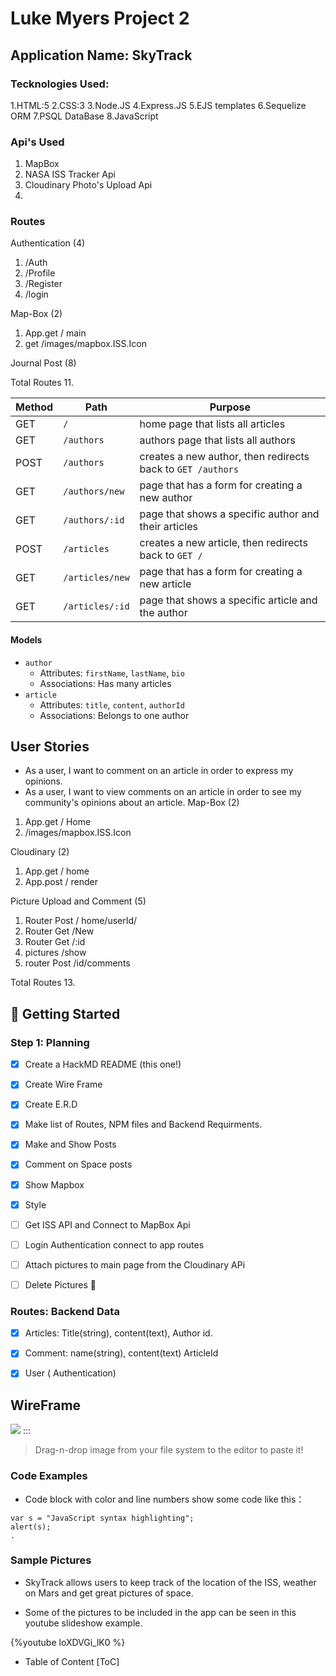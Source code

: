 # Luke Myers Project 2 
## Application Name: SkyTrack
### Tecknologies Used:
1.HTML:5
2.CSS:3
3.Node.JS
4.Express.JS 
5.EJS templates
6.Sequelize ORM
7.PSQL DataBase 
8.JavaScript

### Api's Used
1. MapBox
2. NASA ISS Tracker Api
3. Cloudinary Photo's Upload Api
4. 


### Routes
Authentication (4) 
1. /Auth 
2. /Profile
3. /Register
4. /login

Map-Box (2)
 1. App.get / main
 2. get /images/mapbox.ISS.Icon

 
 Journal Post   (8)


 Total Routes 11.

| Method | Path | Purpose |
| ------ | -------------- | -------------------------------- |
| GET | `/` | home page that lists all articles |
| GET | `/authors` | authors page that lists all authors |
| POST | `/authors` | creates a new author, then redirects back to `GET /authors` |
| GET | `/authors/new` | page that has a form for creating a new author |
| GET | `/authors/:id` | page that shows a specific author and their articles |
| POST | `/articles` | creates a new article, then redirects back to `GET /` |
| GET | `/articles/new` | page that has a form for creating a new article |
| GET | `/articles/:id` | page that shows a specific article and the author |

#### Models
  
  * `author`
    * Attributes: `firstName`, `lastName`, `bio`
    * Associations: Has many articles
  * `article`
    * Attributes: `title`, `content`, `authorId`
    * Associations: Belongs to one author

## User Stories

* As a user, I want to comment on an article in order to express my opinions.
* As a user, I want to view comments on an article in order to see my community's opinions about an article.
Map-Box (2)
 1. App.get / Home
 2. /images/mapbox.ISS.Icon

 Cloudinary (2)
 1. App.get / home
 2. App.post / render
 

 Picture Upload and Comment (5)
 1. Router Post / home/userId/
 2. Router Get   /New
 3. Router Get   /:id
 4. pictures    /show
 5. router Post /id/comments

 Total Routes 13. 


## :memo: Getting Started

### Step 1: Planning 

- [x] Create a  HackMD README (this one!)
- [x] Create Wire Frame
- [x] Create E.R.D
- [x] Make list of Routes, NPM files and Backend Requirments. 
- [x] Make and Show Posts
- [x] Comment on Space posts
- [x] Show Mapbox
- [x] Style
- [ ] Get ISS API and Connect to MapBox Api
- [ ] Login Authentication connect to app routes
- [ ] Attach pictures to main page from the Cloudinary APi
- [ ] Delete Pictures
:rocket: 





### Routes: Backend Data

- [x] Articles: Title(string), content(text), Author id.
- [x] Comment: name(string), content(text) ArticleId
- [x] User ( Authentication)





## WireFrame
![](https://i.imgur.com/xrlfRpF.jpg)
:::

> Drag-n-drop image from your file system to the editor to paste it!





### Code Examples


- Code block with color and line numbers show some code like this：
```javascript=16
var s = "JavaScript syntax highlighting";
alert(s);
.
```



### Sample Pictures 

- SkyTrack allows users to keep track of the location of the ISS, weather on Mars and get great pictures of space. 

- Some of the pictures to be included in the app can be seen in this youtube slideshow example. 

{%youtube loXDVGi_lK0 %}


- Table of Content
[ToC]

